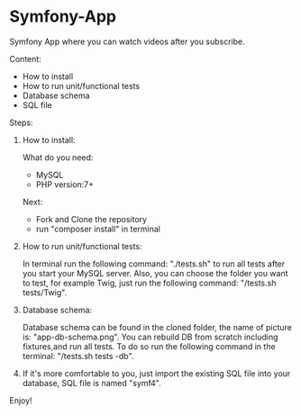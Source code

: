 # Symfony-App
Symfony App where you can watch videos after you subscribe.

Content:
  - How to install
  - How to run unit/functional tests
  - Database schema
  - SQL file
  
Steps:

  1. How to install:
  
     What do you need:
      - MySQL 
      - PHP version:7+
      
     Next:
      - Fork and Clone the repository
      - run "composer install" in terminal
     
  2. How to run unit/functional tests:
  
     In terminal run the following command: "./tests.sh" to run all tests after you start your MySQL server.
     Also, you can choose the folder you want to test, for example Twig, just run the following command: "/tests.sh tests/Twig".
     
  3. Database schema:
  
     Database schema can be found in the cloned folder, the name of picture is: "app-db-schema.png".
     You can rebuild DB from scratch including fixtures,and run all tests. To do so run the following command in the terminal:   "/tests.sh tests -db".
  4. 
     If it's more comfortable to you, just import the existing SQL file into your database, SQL file is named "symf4".
  
  Enjoy!
